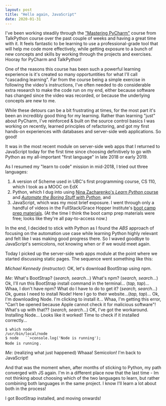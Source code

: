 ```yaml
---
layout: post
title: "Hello again, JavaScript"
date: 2020-01-31
---
```


I've been working steadily through the ["Mastering PyCharm"](https://training.talkpython.fm/courses/details/mastering-pycharm-ide) course from TalkPython course over the past couple of weeks and having a great time with it. It feels fantastic to be learning to use a professional-grade tool that will help me code more effectively, while getting exposure to a bunch of new concepts and skills by working through the projects and exercises. Hooray for PyCharm and TalkPython! 

One of the reasons this course has been such a powerful learning experience is it's created so many opportuntities for what I'll call "cascading learning". Far from the course being a simple exercise in following the video's instructions, I've often  needed to do considerable extra research to make the code run on my end, either because software has changed since the video was recorded, or because the underlying concepts are new to me. 

While these detours can be a bit frustrating at times, for the most part it's been an incredibly good thing for my learning. Rather than learning "just" about PyCharm, I've reinforced & built on the source control basics I was working on recently, learned principles of refactoring, and got my first hands-on experiences with databases and server-side web applications. So good!

It was in the most recent module on server-side web apps that I returned to JavaScript today for the first time since choosing definitively to go with Python as my all-important "first language" in late 2018 or early 2019. 

As I resumed my "learn to code" mission in mid-2018, I tried out three languages: 

1. A version of Scheme used in UBC's first programming course, CS 110, which I took as a MOOC on EdX
2. Python, which I  dug into using [Nina Zacharenko's *Learn Python* course](https://www.learnpython.dev/01-introduction/) and [*Automate the Boring Stuff with Python*](https://automatetheboringstuff.com/#toc), and
3. JavaScript, which was my most brief exposure. I went through only a handful of videos in the FullStack/Grace Hopper Institute's [boot camp prep materials](https://www.fullstackacademy.com/bootcamp-prep). (At the time I think the boot camp prep materials were free; looks like they're all pay-to-access now.)

In the end, I decided to stick with Python as I found the *ABS* approach of focusing on the automation use case while learning Python highly relevant and felt like I was making good progress there. So I waved goodbye to JavaScript's semicolons, not knowing when or if we would meet again. 

Today I picked up the server-side web apps module at the point where we started discussing static pages. The sequence went something like this:

*Michael Kennedy (instructor)*: OK, let's download BootStrap using npm.    

*Me*: What's BootStrap? (*search, search...*) What's npm? (*search, search...*) Ok, I'll run this BootStrap install command in the terminal... (*tap, tap*)... Whaa, I don't have npm? What do I have to do to get it? (*search, search...*) Ok, guess I need to install Node! Here I go to their website...(*tap, tap*)... Ok, I'm downloading Node. I'm clicking to install it... Whaa, I'm getting this error, "Can’t be opened because Apple cannot check it for malicious software"! What's up with that?? (*search, search...*) OK, I've got the workaround. Installing Node... Looks like it worked! Time to check if it installed correctly...

`$ which node`  
`/usr/bin/local/node`  
`$ node  
``>console.log('Node is running');`  
`Node is running` . 

*Me*: (realizing what just happened) Whaaa! Semicolon! I'm back to JavaScript!  

And that was the moment when, after months of sticking to Python, my path converged with JS again. I'm in a different place now that the last time - Im not thinking about choosing which of the two languages to learn, but rather combining both languages in the same project. I know I'll learn a lot about both in the process!

I got BootStrap installed, and moving onwards! 